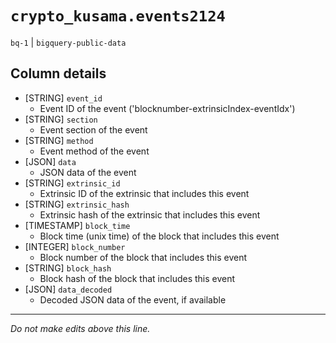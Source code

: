 # `crypto_kusama.events2124`
`bq-1` | `bigquery-public-data`

## Column details
* [STRING]    `event_id`
  - Event ID of the event ('blocknumber-extrinsicIndex-eventIdx')
* [STRING]    `section`
  - Event section of the event
* [STRING]    `method`
  - Event method of the event
* [JSON]      `data`
  - JSON data of the event
* [STRING]    `extrinsic_id`
  - Extrinsic ID of the extrinsic that includes this event
* [STRING]    `extrinsic_hash`
  - Extrinsic hash of the extrinsic that includes this event
* [TIMESTAMP] `block_time`
  - Block time (unix time) of the block that includes this event
* [INTEGER]   `block_number`
  - Block number of the block that includes this event
* [STRING]    `block_hash`
  - Block hash of the block that includes this event
* [JSON]      `data_decoded`
  - Decoded JSON data of the event, if available

-------------------------------------------------------------------------------
*Do not make edits above this line.*
